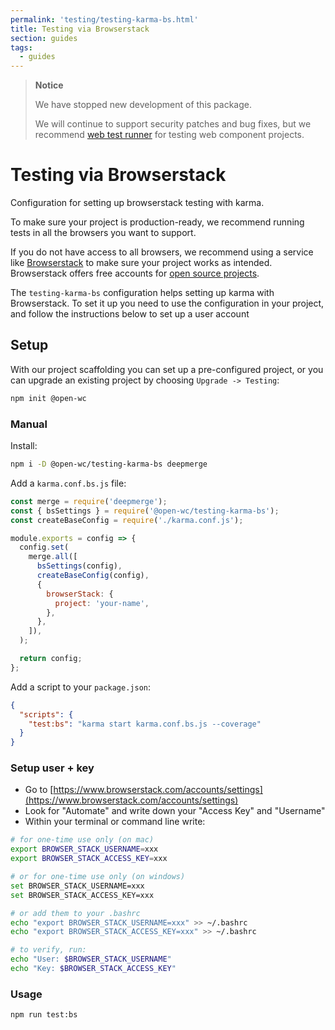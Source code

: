 ```yaml
---
permalink: 'testing/testing-karma-bs.html'
title: Testing via Browserstack
section: guides
tags:
  - guides
---
```


> **Notice**
>
> We have stopped new development of this package.
>
> We will continue to support security patches and bug fixes, but we recommend [web test runner](https://modern-web.dev/docs/test-runner/overview/) for testing web component projects.

# Testing via Browserstack

Configuration for setting up browserstack testing with karma.

[//]: # 'AUTO INSERT HEADER PREPUBLISH'

To make sure your project is production-ready, we recommend running tests in all the browsers you want to support.

If you do not have access to all browsers, we recommend using a service like [Browserstack](https://www.browserstack.com/) to make sure your project works as intended.
Browserstack offers free accounts for [open source projects](https://www.browserstack.com/open-source).

The `testing-karma-bs` configuration helps setting up karma with Browserstack. To set it up you need to use the configuration in your project, and follow the instructions below to set up a user account

## Setup

With our project scaffolding you can set up a pre-configured project, or you can upgrade an existing project by choosing `Upgrade -> Testing`:

```bash
npm init @open-wc
```

### Manual

Install:

```bash
npm i -D @open-wc/testing-karma-bs deepmerge
```

Add a `karma.conf.bs.js` file:

```javascript
const merge = require('deepmerge');
const { bsSettings } = require('@open-wc/testing-karma-bs');
const createBaseConfig = require('./karma.conf.js');

module.exports = config => {
  config.set(
    merge.all([
      bsSettings(config),
      createBaseConfig(config),
      {
        browserStack: {
          project: 'your-name',
        },
      },
    ]),
  );

  return config;
};
```

Add a script to your `package.json`:

```json
{
  "scripts": {
    "test:bs": "karma start karma.conf.bs.js --coverage"
  }
}
```

### Setup user + key

- Go to [https://www.browserstack.com/accounts/settings](https://www.browserstack.com/accounts/settings)
- Look for "Automate" and write down your "Access Key" and "Username"
- Within your terminal or command line write:

```bash
# for one-time use only (on mac)
export BROWSER_STACK_USERNAME=xxx
export BROWSER_STACK_ACCESS_KEY=xxx

# or for one-time use only (on windows)
set BROWSER_STACK_USERNAME=xxx
set BROWSER_STACK_ACCESS_KEY=xxx

# or add them to your .bashrc
echo "export BROWSER_STACK_USERNAME=xxx" >> ~/.bashrc
echo "export BROWSER_STACK_ACCESS_KEY=xxx" >> ~/.bashrc

# to verify, run:
echo "User: $BROWSER_STACK_USERNAME"
echo "Key: $BROWSER_STACK_ACCESS_KEY"
```

### Usage

```bash
npm run test:bs
```
